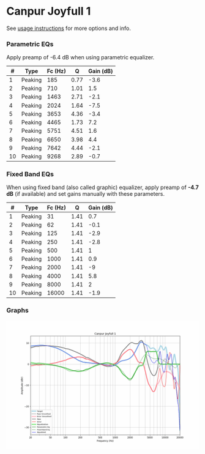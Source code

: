 # Canpur Joyfull 1
See [usage instructions](https://github.com/jaakkopasanen/AutoEq#usage) for more options and info.

### Parametric EQs
Apply preamp of -6.4 dB when using parametric equalizer.

|   # | Type    |   Fc (Hz) |    Q |   Gain (dB) |
|-----|---------|-----------|------|-------------|
|   1 | Peaking |       185 | 0.77 |        -3.6 |
|   2 | Peaking |       710 | 1.01 |         1.5 |
|   3 | Peaking |      1463 | 2.71 |        -2.1 |
|   4 | Peaking |      2024 | 1.64 |        -7.5 |
|   5 | Peaking |      3653 | 4.36 |        -3.4 |
|   6 | Peaking |      4465 | 1.73 |         7.2 |
|   7 | Peaking |      5751 | 4.51 |         1.6 |
|   8 | Peaking |      6650 | 3.98 |         4.4 |
|   9 | Peaking |      7642 | 4.44 |        -2.1 |
|  10 | Peaking |      9268 | 2.89 |        -0.7 |

### Fixed Band EQs
When using fixed band (also called graphic) equalizer, apply preamp of **-4.7 dB** (if available) and set gains manually with these parameters.

|   # | Type    |   Fc (Hz) |    Q |   Gain (dB) |
|-----|---------|-----------|------|-------------|
|   1 | Peaking |        31 | 1.41 |         0.7 |
|   2 | Peaking |        62 | 1.41 |        -0.1 |
|   3 | Peaking |       125 | 1.41 |        -2.9 |
|   4 | Peaking |       250 | 1.41 |        -2.8 |
|   5 | Peaking |       500 | 1.41 |         1   |
|   6 | Peaking |      1000 | 1.41 |         0.9 |
|   7 | Peaking |      2000 | 1.41 |        -9   |
|   8 | Peaking |      4000 | 1.41 |         5.8 |
|   9 | Peaking |      8000 | 1.41 |         2   |
|  10 | Peaking |     16000 | 1.41 |        -1.9 |

### Graphs
![](./Canpur%20Joyfull%201.png)
